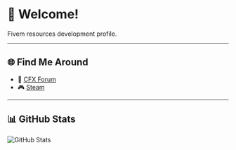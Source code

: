 # 👋 Welcome!

Fivem resources development profile.

---

## 🌐 Find Me Around

- 🧩 [CFX Forum](https://forum.cfx.re/u/nocapscripts)  
- 🎮 [Steam](https://steamcommunity.com/id/stenuuu)

---

## 📊 GitHub Stats

![GitHub Stats](https://github-readme-stats.vercel.app/api?username=orgs/NoCapScripts-FiveM&show_icons=true&theme=dracula)
